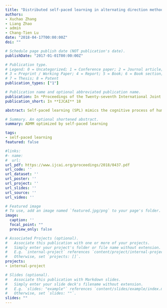 ```yaml
---
title: "Distributed self-paced learning in alternating direction method of multipliers"
authors:
- Xuchao Zhang
- Liang Zhao
- admin
- Chang-Tien Lu
date: "2018-04-17T00:00:00Z"
doi: ""

# Schedule page publish date (NOT publication's date).
publishDate: "2017-01-01T00:00:00Z"

# Publication type.
# Legend: 0 = Uncategorized; 1 = Conference paper; 2 = Journal article;
# 3 = Preprint / Working Paper; 4 = Report; 5 = Book; 6 = Book section;
# 7 = Thesis; 8 = Patent
publication_types: ["1"]

# Publication name and optional abbreviated publication name.
publication: In *Proceedings of the Twenty-seventh International Joint Conference on Artificial Intelligence*
publication_short: In **IJCAI** 18

abstract: Self-paced learning (SPL) mimics the cognitive process of humans, who generally learn from easy samples to hard ones. One key issue in SPL is the training process required for each instance weight depends on the other samples and thus cannot easily be run in a distributed manner in a large-scale dataset. In this paper, we reformulate the self-paced learning problem into a distributed setting and propose a novel Distributed Self-Paced Learning method (DSPL) to handle large scale datasets. Specifically, both the model and instance weights can be optimized in parallel for each batch based on a consensus alternating direction method of multipliers. We also prove the convergence of our algorithm under mild conditions. Extensive experiments on both synthetic and real datasets demonstrate that our approach is superior to those of ex- isting methods..

# Summary. An optional shortened abstract.
summary: ADMM optimized by self-paced learning

tags:
- self-paced learning
featured: false

#links:
#- name:
#  url: 
url_pdf: https://www.ijcai.org/proceedings/2018/0437.pdf
url_code: ''
url_dataset: ''
url_poster: ''
url_project: ''
url_slides: ''
url_source: ''
url_video: ''

# Featured image
# To use, add an image named `featured.jpg/png` to your page's folder. 
image:
  caption: ''
  focal_point: ""
  preview_only: false

# Associated Projects (optional).
#   Associate this publication with one or more of your projects.
#   Simply enter your project's folder or file name without extension.
#   E.g. `internal-project` references `content/project/internal-project/index.md`.
#   Otherwise, set `projects: []`.
projects:
- internal-project

# Slides (optional).
#   Associate this publication with Markdown slides.
#   Simply enter your slide deck's filename without extension.
#   E.g. `slides: "example"` references `content/slides/example/index.md`.
#   Otherwise, set `slides: ""`.
slides: ""
---
```

